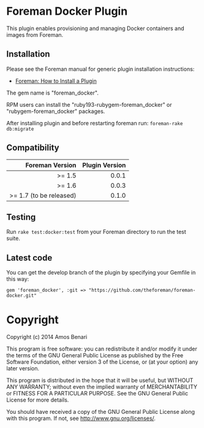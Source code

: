 # Foreman Docker Plugin

This plugin enables provisioning and managing Docker containers and images from Foreman.

## Installation

Please see the Foreman manual for generic plugin installation instructions:

* [Foreman: How to Install a Plugin](http://theforeman.org/manuals/latest/index.html#6.1InstallaPlugin)

The gem name is "foreman_docker".

RPM users can install the "ruby193-rubygem-foreman_docker" or "rubygem-foreman_docker" packages.

After installing plugin and before restarting foreman run:
`foreman-rake db:migrate`

## Compatibility

| Foreman Version | Plugin Version |
| ---------------:| --------------:|
| >=  1.5         | 0.0.1          |
| >=  1.6         | 0.0.3          |
| >=  1.7 (to be released) | 0.1.0 |

## Testing

Run `rake test:docker:test` from your Foreman directory to run the test suite.

## Latest code

You can get the develop branch of the plugin by specifying your Gemfile in this way:

    gem 'foreman_docker', :git => "https://github.com/theforeman/foreman-docker.git"

# Copyright

Copyright (c) 2014 Amos Benari

This program is free software: you can redistribute it and/or modify
it under the terms of the GNU General Public License as published by
the Free Software Foundation, either version 3 of the License, or
(at your option) any later version.

This program is distributed in the hope that it will be useful,
but WITHOUT ANY WARRANTY; without even the implied warranty of
MERCHANTABILITY or FITNESS FOR A PARTICULAR PURPOSE.  See the
GNU General Public License for more details.

You should have received a copy of the GNU General Public License
along with this program.  If not, see <http://www.gnu.org/licenses/>.
